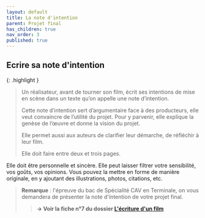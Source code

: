 ```yaml
---
layout: default
title: La note d'intention
parent: Projet final
has_children: true
nav_order: 3
published: true
---
```

## Ecrire sa note d'intention

{: .highlight }
> Un réalisateur, avant de tourner son film, écrit ses intentions de mise en scène dans un texte qu’on appelle une note d’intention. 
>
>Cette note d’intention sert d’argumentaire face à des producteurs, elle veut convaincre de l’utilité du projet. Pour y parvenir, elle explique la genèse de l’œuvre et donne la vision du projet. 
>
>Elle permet aussi aux auteurs de clarifier leur démarche, de réfléchir à leur film.
>
>Elle doit faire entre deux et trois pages. 
>
Elle doit être personnelle et sincère. Elle peut laisser filtrer votre sensibilité, vos goûts, vos opinions. Vous pouvez la mettre en forme de manière originale, en y ajoutant des illustrations, photos, citations, etc.
>
>**Remarque** : l'épreuve du bac de Spécialité CAV en Terminale, on vous demandera de présenter la note d'intention de votre projet final.
>
>> **→ Voir la fiche n°7 du dossier [L'écriture d'un film](https://drive.google.com/file/d/13TnmShby5pcKB0J48UJxZbweAFKE-BUz/view?usp=drive_link)**